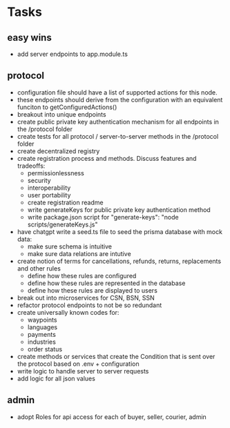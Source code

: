 # Tasks

## easy wins
- add server endpoints to app.module.ts

## protocol
- configuration file should have a list of supported actions for this node.
- these endpoints should derive from the configuration with an equivalent funciton to getConfiguredActions()
- breakout into unique endpoints
- create public private key authentication mechanism for all endpoints in the /protocol folder
- create tests for all protocol / server-to-server methods in the /protocol folder
- create decentralized registry 
- create registration process and methods. Discuss features and tradeoffs:
    - permissionlessness
    - security
    - interoperability
    - user portability
    - create registration readme
    - write generateKeys for public private key authentication method
    - write package.json script for "generate-keys": "node scripts/generateKeys.js" 
- have chatgpt write a seed.ts file to seed the prisma database with mock data:
    - make sure schema is intuitive
    - make sure data relations are intutive
- create notion of terms for cancellations, refunds, returns, replacements and other rules
    - define how these rules are configured
    - define how these rules are represented in the database
    - define how these rules are displayed to users
- break out into microservices for CSN, BSN, SSN
- refactor protocol endpoints to not be so redundant
- create universally known codes for:
    - waypoints
    - languages
    - payments
    - industries
    - order status
- create methods or services that create the Condition that is sent over the protocol based on .env + configuration 
- write logic to handle server to server requests
- add logic for all json values

## admin
- adopt Roles for api access for each of buyer, seller, courier, admin